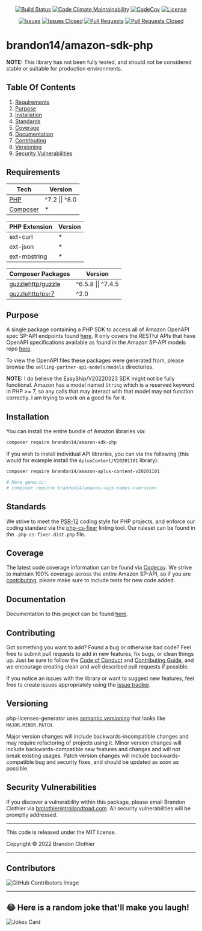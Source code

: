 <p align="center">
  <a href="https://github.com/brandon14/amazon-sdk-php/actions/workflows/run-tests.yml"><img src="https://img.shields.io/github/workflow/status/brandon14/amazon-sdk-php/run-tests?style=flat-square&maxAge=36000" alt="Build Status"></a>
  <a href="https://codeclimate.com/github/brandon14/amazon-sdk-php/maintainability"><img src="https://img.shields.io/codeclimate/maintainability/brandon14/amazon-sdk-php.svg?style=flat-square" alt="Code Climate Maintainability"></a>
  <a href="https://codecov.io/gh/brandon14/amazon-sdk-php"><img src="https://img.shields.io/codecov/c/github/brandon14/amazon-sdk-php.svg?style=flat-square" alt="CodeCov"></a>
  <a href="https://github.com/brandon14/amazon-sdk-php/blob/master/LICENSE"><img src="https://img.shields.io/github/license/brandon14/amazon-sdk-php.svg?style=flat-square" alt="License"></a>
</p>
<p align="center">
  <a href="https://github.com/brandon14/amazon-sdk-php/issues"><img src="https://img.shields.io/github/issues/brandon14/amazon-sdk-php.svg?style=flat-square" alt="Issues"></a>
  <a href="https://github.com/brandon14/amazon-sdk-php/issues?q=is%3Aissue+is%3Aclosed"><img src="https://img.shields.io/github/issues-closed/brandon14/amazon-sdk-php.svg?style=flat-square" alt="Issues Closed"></a>
  <a href="https://github.com/brandon14/amazon-sdk-php/pulls"><img src="https://img.shields.io/github/issues-pr/brandon14/amazon-sdk-php.svg?style=flat-square" alt="Pull Requests"></a>
  <a href="https://github.com/brandon14/amazon-sdk-php/pulls?q=is%3Apr+is%3Aclosed"><img src="https://img.shields.io/github/issues-pr-closed/brandon14/amazon-sdk-php.svg?style=flat-square" alt="Pull Requests Closed"></a>
</p>

# brandon14/amazon-sdk-php

**NOTE:** This library has not been fully tested, and should not be considered stable or suitable for production
environments.

## Table Of Contents

1. [Requirements](https://github.com/brandon14/amazon-sdk-php#requirements)
2. [Purpose](https://github.com/brandon14/amazon-sdk-php#purpose)
3. [Installation](https://github.com/brandon14/amazon-sdk-php#installation)
4. [Standards](https://github.com/brandon14/amazon-sdk-php#standards)
5. [Coverage](https://github.com/brandon14/amazon-sdk-php#coverage)
6. [Documentation](https://github.com/brandon14/amazon-sdk-php#documentation)
7. [Contributing](https://github.com/brandon14/amazon-sdk-php#contributing)
8. [Versioning](https://github.com/brandon14/amazon-sdk-php#versioning)
9. [Security Vulnerabilities](https://github.com/brandon14/amazon-sdk-php#security-vulnerabilities)

## Requirements

| Tech                                 | Version                |
|--------------------------------------|------------------------|
| [PHP](https://secure.php.net/)       | ^7.2 &#124;&#124; ^8.0 |
| [Composer](https://getcomposer.org/) | *                      |

| PHP Extension | Version |
|---------------|---------|
| ext-curl      | *       |
| ext-json      | *       |
| ext-mbstring  | *       |

| Composer Packages                                                     | Version                    |
|-----------------------------------------------------------------------|----------------------------|
| [guzzlehttp/guzzle](https://packagist.org/packages/guzzlehttp/guzzle) | ^6.5.8 &#124;&#124; ^7.4.5 |
| [guzzlehttp/psr7](https://packagist.org/packages/guzzlehttp/psr7)     | ^2.0                       |


## Purpose

A single package containing a PHP SDK to access all of Amazon OpenAPI spec SP-API endpoints found
[here](https://developer-docs.amazon.com/sp-api/). It only covers the RESTful APIs that have OpenAPI specifications
available as found in the Amazon SP-API models repo [here](https://github.com/amzn/selling-partner-api-models).

To view the OpenAPI files these packages were generated from, please browse the `selling-partner-api-models/models`
directories.

**NOTE:** I do believe the EasyShip/V20220323 SDK might not be fully functional. Amazon has a model named `String` which
is a reserved keyword in PHP >= 7, so any calls that may interact with that model may not function correctly. I am
trying to work on a good fix for it.

## Installation

You can install the entire bundle of Amazon libraries via:

```bash
composer require brandon14/amazon-sdk-php
```

If you wish to install individual API libraries, you can via the following (this would for example install the
`AplusContent/V20201101` library):

```bash
composer require brandon14/amazon-aplus-content-v20201101

# More generic:
# composer require brandon14/amazon-<api-namei-<version>
```

## Standards

We strive to meet the [PSR-12](https://www.php-fig.org/psr/psr-12/) coding style for PHP projects, and enforce our
coding standard via the [php-cs-fixer](https://github.com/FriendsOfPHP/PHP-CS-Fixer) linting tool. Our ruleset can be
found in the `.php-cs-fixer.dist.php` file.

## Coverage

The latest code coverage information can be found via [Codecov](https://codecov.io/gh/brandon14/amazon-sdk-php). We
strive to maintain 100% coverage across the entire Amazon SP-API, so if you are
[contributing](https://github.com/brandon14/amazon-sdk-php#contributing), please make sure to include tests for new
code added.

## Documentation

Documentation to this project can be found [here](https://brandon14.github.io/amazon-sdk-php/).

## Contributing

Got something you want to add? Found a bug or otherwise bad code? Feel free to submit pull
requests to add in new features, fix bugs, or clean things up. Just be sure to follow the
[Code of Conduct](https://github.com/brandon14/amazon-sdk-php/blob/master/.github/CODE_OF_CONDUCT.md)
and [Contributing Guide](https://github.com/brandon14/amazon-sdk-php/blob/master/.github/CONTRIBUTING.md),
and we encourage creating clean and well described pull requests if possible.

If you notice an issues with the library or want to suggest new features, feel free to create issues appropriately using
the [issue tracker](https://github.com/brandon14/amazon-sdk-php/issues).

## Versioning

php-licenses-generator uses [semantic versioning](https://semver.org/) that looks like `MAJOR.MINOR.PATCH`.

Major version changes will include backwards-incompatible changes and may require refactoring of projects using it.
Minor version changes will include backwards-compatible new features and changes and will not break existing usages.
Patch version changes will include backwards-compatible bug and security fixes, and should be updated as soon as
possible.

## Security Vulnerabilities

If you discover a vulnerability within this package, please email Brandon Clothier via
[brclothier@trollandtoad.com](mailto:brclothier@trollandtoad.com). All security vulnerabilities will be promptly
addressed.

---

This code is released under the MIT license.

Copyright &copy; 2022 Brandon Clothier

---

## Contributors

![GitHub Contributors Image](https://contrib.rocks/image?repo=brandon14/amazon-sdk-php)

---

## 😂 Here is a random joke that'll make you laugh!

![Jokes Card](https://readme-jokes.vercel.app/api)
